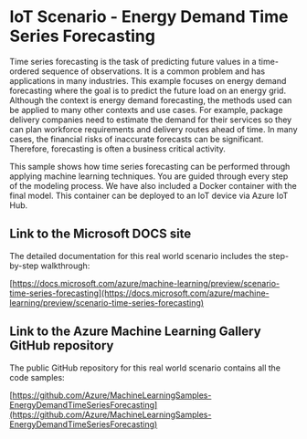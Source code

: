 # IoT Scenario - Energy Demand Time Series Forecasting

Time series forecasting is the task of predicting future values in a time-ordered sequence of observations. It is a common problem and has applications in many industries. This example focuses on energy demand forecasting where the goal is to predict the future load on an energy grid. Although the context is energy demand forecasting, the methods used can be applied to many other contexts and use cases. For example, package delivery companies need to estimate the demand for their services so they can plan workforce requirements and delivery routes ahead of time. In many cases, the financial risks of inaccurate forecasts can be significant. Therefore, forecasting is often a business critical activity.

This sample shows how time series forecasting can be performed through applying machine learning techniques. You are guided through every step of the modeling process. We have also included a Docker container with the final model. This container can be deployed to an IoT device via Azure IoT Hub. 

## Link to the Microsoft DOCS site

The detailed documentation for this real world scenario includes the step-by-step walkthrough:

[https://docs.microsoft.com/azure/machine-learning/preview/scenario-time-series-forecasting](https://docs.microsoft.com/azure/machine-learning/preview/scenario-time-series-forecasting)

## Link to the Azure Machine Learning Gallery GitHub repository

The public GitHub repository for this real world scenario contains all the code samples:

[https://github.com/Azure/MachineLearningSamples-EnergyDemandTimeSeriesForecasting](https://github.com/Azure/MachineLearningSamples-EnergyDemandTimeSeriesForecasting)


